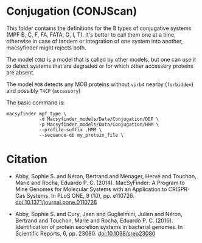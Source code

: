 # Conjugation (CONJScan)

This folder contains the definitions for the 8 types of conjugative systems (MPF B, C, F, FA, FATA, G, I, T). It's better to call them one at a time, otherwise in case of tandem or integration of one system into another, macsyfinder might rejects both.

The model `CONJ` is a model that is called by other models, but one can use it to detect systems that are degraded or for which other accessory proteins are absent.

The model `MOB` detects any MOB proteins without `virb4` nearby (`forbidden`) and possibly `T4CP` (`accessory`)

The basic command is:

    macsyfinder mpf_type \
                -d Macsyfinder_models/Data/Conjugation/DEF \
                -p Macsyfinder_models/Data/Conjugation/HMM \
                --profile-suffix .HMM \
                --sequence-db my_protein_file \


# Citation

- Abby, Sophie S. and Néron, Bertrand and Ménager, Hervé and Touchon, Marie and Rocha, Eduardo P. C. (2014). MacSyFinder: A Program to Mine Genomes for Molecular Systems with an Application to CRISPR-Cas Systems. In PLoS ONE, 9 (10), pp. e110726. [doi:10.1371/journal.pone.0110726](http://dx.doi.org/10.1371/journal.pone.0110726)

- Abby, Sophie S. and Cury, Jean and Guglielmini, Julien and Néron, Bertrand and Touchon, Marie and Rocha, Eduardo P. C. (2016). Identification of protein secretion systems in bacterial genomes. In Scientific Reports, 6, pp. 23080. [doi:10.1038/srep23080](http://dx.doi.org/10.1038/srep23080)
